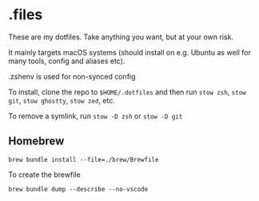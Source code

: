 # .files

These are my dotfiles. Take anything you want, but at your own risk.

It mainly targets macOS systems (should install on e.g. Ubuntu as well for many tools, config and aliases etc).

.zshenv is used for non-synced config

To install, clone the repo to `$HOME/.dotfiles` and then run `stow zsh`, `stow git`, `stow ghostty`, `stow zed`, etc.

To remove a symlink, run `stow -D zsh` or `stow -D git`

## Homebrew

`brew bundle install --file=./brew/Brewfile`

To create the brewfile

`brew bundle dump --describe --no-vscode`

